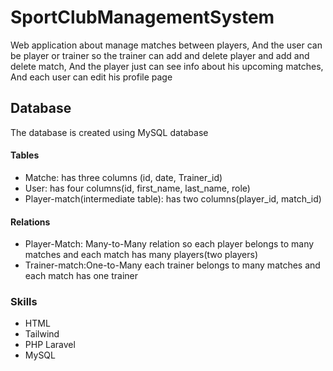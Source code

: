 # SportClubManagementSystem
Web application about manage matches between players,
And the user can be player or trainer so the trainer
can add and delete player and add and delete match,
And the player just can see info about his upcoming matches,
And each user can edit his profile page
## Database
The database is created using MySQL database
#### Tables
* Matche: has three columns (id, date, Trainer_id)
* User: has four columns(id, first_name, last_name, role)
* Player-match(intermediate table): has two columns(player_id, match_id)
#### Relations
* Player-Match: Many-to-Many relation so each player belongs to many matches and each match has many players(two players)
* Trainer-match:One-to-Many each trainer belongs to many matches and each match has one trainer
### Skills
* HTML
* Tailwind 
* PHP Laravel
* MySQL
